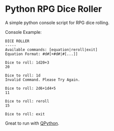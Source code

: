 # Python RPG Dice Roller

A simple python console script for RPG dice rolling.

Console Example:

    DICE ROLLER
    -----
    Available commands: [equation|reroll|exit]
    Equation Format: #d#[+#d#|#[...]]

    Dice to roll: 1d20+3
    20
    
    Dice to roll: 1d
    Invalid Command. Please Try Again.

    Dice to roll: 2d6+1d4+5
    11

    Dice to roll: reroll
    15

    Dice to roll: exit

Great to run with [QPython](https://www.qpython.com/).
